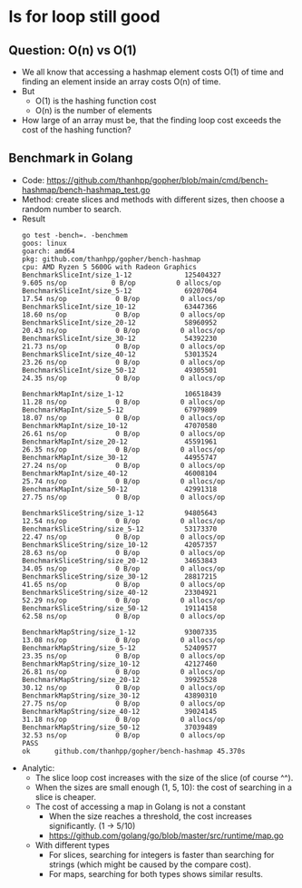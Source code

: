 # Is for loop still good

## Question: O(n) vs O(1)

- We all know that accessing a hashmap element costs O(1) of time and finding an element inside an array costs O(n) of time.
- But
    - O(1) is the hashing function cost 
    - O(n) is the number of elements
- How large of an array must be, that the finding loop cost exceeds the cost of the hashing function?

## Benchmark in Golang

- Code: https://github.com/thanhpp/gopher/blob/main/cmd/bench-hashmap/bench-hashmap_test.go
- Method: create slices and methods with different sizes, then choose a random number to search.
- Result
    ```
    go test -bench=. -benchmem
    goos: linux
    goarch: amd64
    pkg: github.com/thanhpp/gopher/bench-hashmap
    cpu: AMD Ryzen 5 5600G with Radeon Graphics
    BenchmarkSliceInt/size_1-12             125404327                9.605 ns/op           0 B/op          0 allocs/op
    BenchmarkSliceInt/size_5-12             69207064                17.54 ns/op            0 B/op          0 allocs/op
    BenchmarkSliceInt/size_10-12            63447366                18.60 ns/op            0 B/op          0 allocs/op
    BenchmarkSliceInt/size_20-12            58960952                20.43 ns/op            0 B/op          0 allocs/op
    BenchmarkSliceInt/size_30-12            54392230                21.73 ns/op            0 B/op          0 allocs/op
    BenchmarkSliceInt/size_40-12            53013524                23.26 ns/op            0 B/op          0 allocs/op
    BenchmarkSliceInt/size_50-12            49305501                24.35 ns/op            0 B/op          0 allocs/op

    BenchmarkMapInt/size_1-12               106518439               11.28 ns/op            0 B/op          0 allocs/op
    BenchmarkMapInt/size_5-12               67979809                18.07 ns/op            0 B/op          0 allocs/op
    BenchmarkMapInt/size_10-12              47070580                26.61 ns/op            0 B/op          0 allocs/op
    BenchmarkMapInt/size_20-12              45591961                26.35 ns/op            0 B/op          0 allocs/op
    BenchmarkMapInt/size_30-12              44955747                27.24 ns/op            0 B/op          0 allocs/op
    BenchmarkMapInt/size_40-12              46008104                25.74 ns/op            0 B/op          0 allocs/op
    BenchmarkMapInt/size_50-12              42991318                27.75 ns/op            0 B/op          0 allocs/op

    BenchmarkSliceString/size_1-12          94805643                12.54 ns/op            0 B/op          0 allocs/op
    BenchmarkSliceString/size_5-12          53173370                22.47 ns/op            0 B/op          0 allocs/op
    BenchmarkSliceString/size_10-12         42057357                28.63 ns/op            0 B/op          0 allocs/op
    BenchmarkSliceString/size_20-12         34653843                34.05 ns/op            0 B/op          0 allocs/op
    BenchmarkSliceString/size_30-12         28817215                41.65 ns/op            0 B/op          0 allocs/op
    BenchmarkSliceString/size_40-12         23304921                52.29 ns/op            0 B/op          0 allocs/op
    BenchmarkSliceString/size_50-12         19114158                62.58 ns/op            0 B/op          0 allocs/op

    BenchmarkMapString/size_1-12            93007335                13.08 ns/op            0 B/op          0 allocs/op
    BenchmarkMapString/size_5-12            52409577                23.35 ns/op            0 B/op          0 allocs/op
    BenchmarkMapString/size_10-12           42127460                26.81 ns/op            0 B/op          0 allocs/op
    BenchmarkMapString/size_20-12           39925528                30.12 ns/op            0 B/op          0 allocs/op
    BenchmarkMapString/size_30-12           43890310                27.75 ns/op            0 B/op          0 allocs/op
    BenchmarkMapString/size_40-12           39024145                31.18 ns/op            0 B/op          0 allocs/op
    BenchmarkMapString/size_50-12           37039489                32.53 ns/op            0 B/op          0 allocs/op
    PASS
    ok      github.com/thanhpp/gopher/bench-hashmap 45.370s
    ```
- Analytic: 
    - The slice loop cost increases with the size of the slice (of course ^^).
    - When the sizes are small enough (1, 5, 10): the cost of searching in a slice is cheaper.
    - The cost of accessing a map in Golang is not a constant
        - When the size reaches a threshold, the cost increases significantly. (1 -> 5/10)
        - https://github.com/golang/go/blob/master/src/runtime/map.go
    - With different types
        - For slices, searching for integers is faster than searching for strings (which might be caused by the compare cost).
        - For maps, searching for both types shows similar results.
